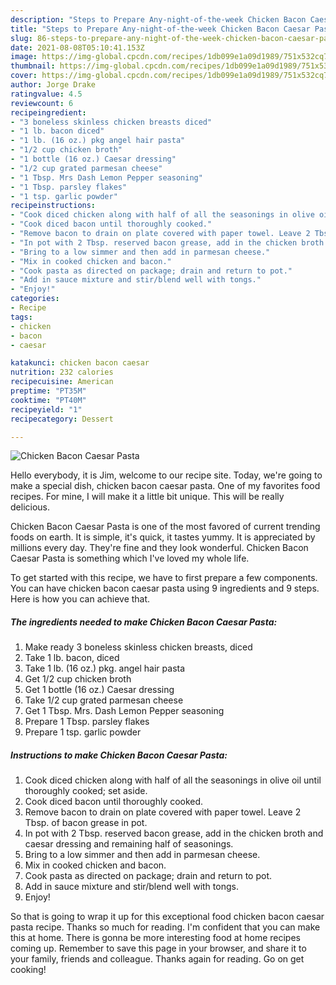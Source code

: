```yaml
---
description: "Steps to Prepare Any-night-of-the-week Chicken Bacon Caesar Pasta"
title: "Steps to Prepare Any-night-of-the-week Chicken Bacon Caesar Pasta"
slug: 86-steps-to-prepare-any-night-of-the-week-chicken-bacon-caesar-pasta
date: 2021-08-08T05:10:41.153Z
image: https://img-global.cpcdn.com/recipes/1db099e1a09d1989/751x532cq70/chicken-bacon-caesar-pasta-recipe-main-photo.jpg
thumbnail: https://img-global.cpcdn.com/recipes/1db099e1a09d1989/751x532cq70/chicken-bacon-caesar-pasta-recipe-main-photo.jpg
cover: https://img-global.cpcdn.com/recipes/1db099e1a09d1989/751x532cq70/chicken-bacon-caesar-pasta-recipe-main-photo.jpg
author: Jorge Drake
ratingvalue: 4.5
reviewcount: 6
recipeingredient:
- "3 boneless skinless chicken breasts diced"
- "1 lb. bacon diced"
- "1 lb. (16 oz.) pkg angel hair pasta"
- "1/2 cup chicken broth"
- "1 bottle (16 oz.) Caesar dressing"
- "1/2 cup grated parmesan cheese"
- "1 Tbsp. Mrs Dash Lemon Pepper seasoning"
- "1 Tbsp. parsley flakes"
- "1 tsp. garlic powder"
recipeinstructions:
- "Cook diced chicken along with half of all the seasonings in olive oil until thoroughly cooked; set aside."
- "Cook diced bacon until thoroughly cooked."
- "Remove bacon to drain on plate covered with paper towel. Leave 2 Tbsp. of bacon grease in pot."
- "In pot with 2 Tbsp. reserved bacon grease, add in the chicken broth and caesar dressing and remaining half of seasonings."
- "Bring to a low simmer and then add in parmesan cheese."
- "Mix in cooked chicken and bacon."
- "Cook pasta as directed on package; drain and return to pot."
- "Add in sauce mixture and stir/blend well with tongs."
- "Enjoy!"
categories:
- Recipe
tags:
- chicken
- bacon
- caesar

katakunci: chicken bacon caesar 
nutrition: 232 calories
recipecuisine: American
preptime: "PT35M"
cooktime: "PT40M"
recipeyield: "1"
recipecategory: Dessert

---
```



![Chicken Bacon Caesar Pasta](https://img-global.cpcdn.com/recipes/1db099e1a09d1989/751x532cq70/chicken-bacon-caesar-pasta-recipe-main-photo.jpg)

Hello everybody, it is Jim, welcome to our recipe site. Today, we're going to make a special dish, chicken bacon caesar pasta. One of my favorites food recipes. For mine, I will make it a little bit unique. This will be really delicious.

Chicken Bacon Caesar Pasta is one of the most favored of current trending foods on earth. It is simple, it's quick, it tastes yummy. It is appreciated by millions every day. They're fine and they look wonderful. Chicken Bacon Caesar Pasta is something which I've loved my whole life.




To get started with this recipe, we have to first prepare a few components. You can have chicken bacon caesar pasta using 9 ingredients and 9 steps. Here is how you can achieve that.

<!--inarticleads1-->

##### The ingredients needed to make Chicken Bacon Caesar Pasta:

1. Make ready 3 boneless skinless chicken breasts, diced
1. Take 1 lb. bacon, diced
1. Take 1 lb. (16 oz.) pkg. angel hair pasta
1. Get 1/2 cup chicken broth
1. Get 1 bottle (16 oz.) Caesar dressing
1. Take 1/2 cup grated parmesan cheese
1. Get 1 Tbsp. Mrs. Dash Lemon Pepper seasoning
1. Prepare 1 Tbsp. parsley flakes
1. Prepare 1 tsp. garlic powder




<!--inarticleads2-->

##### Instructions to make Chicken Bacon Caesar Pasta:

1. Cook diced chicken along with half of all the seasonings in olive oil until thoroughly cooked; set aside.
1. Cook diced bacon until thoroughly cooked.
1. Remove bacon to drain on plate covered with paper towel. Leave 2 Tbsp. of bacon grease in pot.
1. In pot with 2 Tbsp. reserved bacon grease, add in the chicken broth and caesar dressing and remaining half of seasonings.
1. Bring to a low simmer and then add in parmesan cheese.
1. Mix in cooked chicken and bacon.
1. Cook pasta as directed on package; drain and return to pot.
1. Add in sauce mixture and stir/blend well with tongs.
1. Enjoy!




So that is going to wrap it up for this exceptional food chicken bacon caesar pasta recipe. Thanks so much for reading. I'm confident that you can make this at home. There is gonna be more interesting food at home recipes coming up. Remember to save this page in your browser, and share it to your family, friends and colleague. Thanks again for reading. Go on get cooking!
